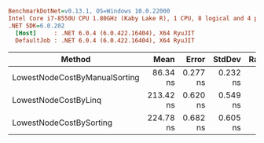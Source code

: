``` ini

BenchmarkDotNet=v0.13.1, OS=Windows 10.0.22000
Intel Core i7-8550U CPU 1.80GHz (Kaby Lake R), 1 CPU, 8 logical and 4 physical cores
.NET SDK=6.0.202
  [Host]     : .NET 6.0.4 (6.0.422.16404), X64 RyuJIT
  DefaultJob : .NET 6.0.4 (6.0.422.16404), X64 RyuJIT


```
|                        Method |      Mean |    Error |   StdDev | Rank |  Gen 0 | Allocated |
|------------------------------ |----------:|---------:|---------:|-----:|-------:|----------:|
| LowestNodeCostByManualSorting |  86.34 ns | 0.277 ns | 0.232 ns |    1 | 0.0134 |      56 B |
|          LowestNodeCostByLinq | 213.42 ns | 0.620 ns | 0.549 ns |    2 | 0.0362 |     152 B |
|       LowestNodeCostBySorting | 224.78 ns | 0.682 ns | 0.605 ns |    3 | 0.0572 |     240 B |
